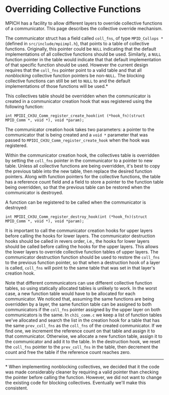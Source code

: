 # Overriding Collective Functions

MPICH has a facility to allow different layers to override collective
functions of a communicator. This page describes the collective override
mechanism.

The communicator struct has a field called `coll_fns`, of type
`MPID_Collops *` (defined in `src/include/mpiimpl.h`), that points to a
table of collective functions. Originally, this pointer could be `NULL`
indicating that the default implementations of all collective functions
should be used. Similarly, a `NULL` function pointer in the table would
indicate that that default implementation of that specific function
should be used. However the current design requires that the `coll_fns`
pointer point to a valid table and that all *nonblocking* collective
function pointers be non-`NULL`. The blocking collective functions can
still be set to `NULL` to and the default implementations of those
functions will be used.\*

This collectives table should be overridden when the communicator is
created in a communicator creation hook that was registered using the
following function:

```
int MPIDI_CH3U_Comm_register_create_hook(int (*hook_fn)(struct MPID_Comm *, void *), void *param);
```

The communicator creation hook takes two parameters: a pointer to the
communicator that is being created and a `void *` parameter that was
passed to `MPIDI_CH3U_Comm_register_create_hook` when the hook was
registered.

Within the communicator creation hook, the collectives table is
overridden by setting the `coll_fns` pointer in the communicator to a
pointer to new table. Unless all collective functions are being
overridden, it's best to copy the previous table into the new table,
then replace the desired function pointers. Along with function pointers
for the collective functions, the table has a reference count field and
a field to store a pointer to the function table being overridden, so
that the previous table can be restored when the communicator is
destroyed.

A function can be registered to be called when the communicator is
destroyed:

```
int MPIDI_CH3U_Comm_register_destroy_hook(int (*hook_fn)(struct MPID_Comm *, void *), void *param);
```

It is important to call the communicator creation hooks for upper layers
before calling the hooks for lower layers. The communicator destruction
hooks should be called in revers order, i.e., the hooks for lower layers
should be called before calling the hooks for the upper layers. This
allows the lower layers to override collective function tables of upper
layers. The communicator destruction function should be used to restore
the `coll_fns` to the previous function pointer, so that when a
destruction hook of a layer is called, `coll_fns` will point to the same
table that was set in that layer's creation hook.

Note that different communicators can use different collective function
tables, so using statically allocated tables is unlikely to work. In the
worst case, a new function table would have to be allocated for each
communicator. We noticed that, assuming the same functions are being
overridden by a layer, the same function table can be assigned to both
communicators if the `coll_fns` pointer assigned by the upper layer on
both communicators is the same. In `ch3i_comm.c` we keep a list of
function tables we've allocated and search the list in the creation hook
for a table that has the same `prev_coll_fns` as the `coll_fns` of the
created communicator. If we find one, we increment the reference count
on that table and assign it to that communicator. Otherwise, we allocate
a new function table, assign it to the communicator and add it to the
table. In the destruction hook, we reset the `coll_fns` pointer to the
`prev_coll_fns` in the table, then decrement the count and free the
table if the reference count reaches zero.

-----

\* When implementing nonblocking collectives, we decided that it the
code was made considerably cleaner by requiring a valid pointer than
checking the pointer before calling the function. However, we did not
want to change the existing code for blocking collectives. Eventually
we'll make this consistent.
